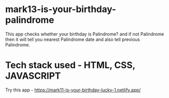 # mark13-is-your-birthday-palindrome
  This app checks whether your birthday is Palindrome? and if not Palindrome then it will tell you nearest Palindrome date and also tell previous Palindrome.
  
  <h1>Tech stack used - HTML, CSS, JAVASCRIPT </h1>
  
  Try this app - https://mark11-is-your-birthday-lucky-1.netlify.app/

